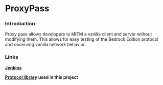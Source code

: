 # ProxyPass

### Introduction

Proxy pass allows developers to MITM a vanilla client and server without modifying them. This allows for easy testing 
of the Bedrock Edition protocol and observing vanilla network behavior.

### Links

__[Jenkins](https://ci.nukkitx.com/job/NukkitX/job/ProxyPass/job/master/)__

__[Protocol library](https://github.com/NukkitX/Protocol) used in this project__